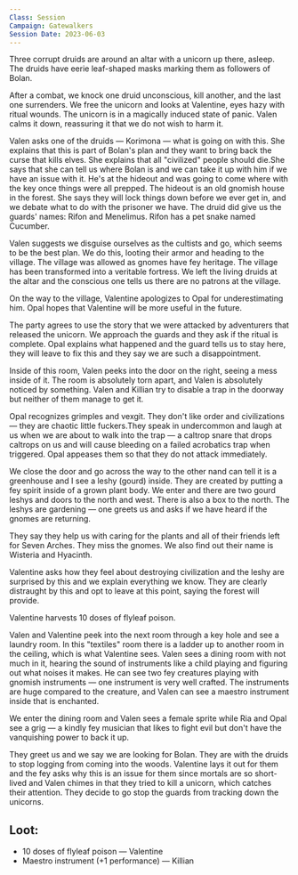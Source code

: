 ```yaml
---
Class: Session
Campaign: Gatewalkers
Session Date: 2023-06-03
---
```

Three corrupt druids are around an altar with a unicorn up there, asleep. The druids have eerie leaf-shaped masks marking them as followers of Bolan.

After a combat, we knock one druid unconscious, kill another, and the last one surrenders. We free the unicorn and looks at Valentine, eyes hazy with ritual wounds. The unicorn is in a magically induced state of panic. Valen calms it down, reassuring it that we do not wish to harm it.

Valen asks one of the druids — Korimona — what is going on with this. She explains that this is part of Bolan's plan and they want to bring back the curse that kills elves. She explains that all "civilized" people should die.She says that she can tell us where Bolan is and we can take it up with him if we have an issue with it. He's at the hideout and was going to come where with the key once things were all prepped. The hideout is an old gnomish house in the forest. She says they will lock things down before we ever get in, and we debate what to do with the prisoner we have. The druid did give us the guards' names: Rifon and Menelimus. Rifon has a pet snake named Cucumber.

Valen suggests we disguise ourselves as the cultists and go, which seems to be the best plan. We do this, looting their armor and heading to the village. The village was allowed as gnomes have fey heritage. The village has been transformed into a veritable fortress. We left the living druids at the altar and the conscious one tells us there are no patrons at the village.

On the way to the village, Valentine apologizes to Opal for underestimating him. Opal hopes that Valentine will be more useful in the future.

The party agrees to use the story that we were attacked by adventurers that released the unicorn. We approach the guards and they ask if the ritual is complete. Opal explains what happened and the guard tells us to stay here, they will leave to fix this and they say we are such a disappointment.

Inside of this room, Valen peeks into the door on the right, seeing a mess inside of it. The room is absolutely torn apart, and Valen is absolutely noticed by something. Valen and Killian try to disable a trap in the doorway but neither of them manage to get it.

Opal recognizes grimples and vexgit. They don't like order and civilizations — they are chaotic little fuckers.They speak in undercommon and laugh at us when we are about to walk into the trap — a caltrop snare that drops caltrops on us and will cause bleeding on a failed acrobatics trap when triggered. Opal appeases them so that they do not attack immediately.

We close the door and go across the way to the other nand can tell it is a greenhouse and I see a leshy (gourd) inside. They are created by putting a fey spirit inside of a grown plant body. We enter and there are two gourd leshys and doors to the north and west. There is also a box to the north. The leshys are gardening — one greets us and asks if we have heard if the gnomes are returning.

They say they help us with caring for the plants and all of their friends left for Seven Arches. They miss the gnomes. We also find out their name is Wisteria and Hyacinth.

Valentine asks how they feel about destroying civilization and the leshy are surprised by this and we explain everything we know. They are clearly distraught by this and opt to leave at this point, saying the forest will provide.

Valentine harvests 10 doses of flyleaf poison.

Valen and Valentine peek into the next room through a key hole and see a laundry room. In this "textiles" room there is a ladder up to another room in the ceiling, which is what Valentine sees. Valen sees a dining room with not much in it, hearing the sound of instruments like a child playing and figuring out what noises it makes. He can see two fey creatures playing with gnomish instruments — one instrument is very well crafted. The instruments are huge compared to the creature, and Valen can see a maestro instrument inside that is enchanted.

We enter the dining room and Valen sees a female sprite while Ria and Opal see a grig — a kindly fey musician that likes to fight evil but don't have the vanquishing power to back it up.

They greet us and we say we are looking for Bolan. They are with the druids to stop logging from coming into the woods. Valentine lays it out for them and the fey asks why this is an issue for them since mortals are so short-lived and Valen chimes in that they tried to kill a unicorn, which catches their attention. They decide to go stop the guards from tracking down the unicorns.

## Loot:

- 10 doses of flyleaf poison — Valentine
- Maestro instrument (+1 performance) — Killian